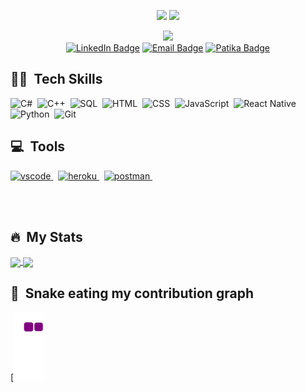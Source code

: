 <p align="center">
  <img src="https://media.giphy.com/media/hvRJCLFzcasrR4ia7z/giphy.gif" width="40px"/>
  <img src="https://readme-typing-svg.herokuapp.com?font=Tapestry&size=25&duration=4000&background=1FE6C300&lines=Hello%2C+I'm+Nurg%C3%BCl..;Merhaba%2C+Ben+Nurg%C3%BCl.." width="300" /> 
  <!-- (https://git.io/typing-svg) -->
</p>

<div id="header" align="center">
  <img src="https://media.giphy.com/media/LMcB8XospGZO8UQq87/giphy.gif" width="350"/>
</div>
<div id="contact" align="center">
  <a href="https://www.linkedin.com/in/nurgül-sezgin" target="_blank"><img src="https://img.shields.io/badge/Linkedin%20-%230077B5.svg?&style=flat&logo=linkedin&logoColor=white" height="20" alt="LinkedIn Badge" /></a>
  <a href="mailto:nurgul_sezgin@hotmail.com" target="_blank"><img src="https://img.shields.io/badge/Email-0099ff?style=flat&logo=gmail&logoColor=white" height="20" alt="Email Badge"/></a>
  <a href="https://app.patika.dev/rosalie" target="blank"><img src="https://global-uploads.webflow.com/6097e0eca1e87557da031fef/609859a191abe5d64b17fed3_Patika%20logo-p-500.png" height="20" alt="Patika Badge"/></a>
</div>

## 👩‍💻 &nbsp;Tech Skills
![C#](https://img.shields.io/badge/-C%23-512BD4?style=flat&logo=dotnet)&nbsp;
![C++](https://img.shields.io/badge/-C++-00599C?style=flat&logo=cplusplus)&nbsp;
![SQL](https://img.shields.io/badge/-SQL-CC2927?style=flat&logo=microsoftsqlserver)&nbsp;
![HTML](https://img.shields.io/badge/-HTML-05122A?style=flat&logo=HTML5)&nbsp;
![CSS](https://img.shields.io/badge/-CSS-05122A?style=flat&logo=CSS3&logoColor=1572B6)&nbsp;
![JavaScript](https://img.shields.io/badge/-JavaScript-05122A?style=flat&logo=javascript)&nbsp;
![React Native](https://img.shields.io/badge/-React_Native-05122A?style=flat&logo=react)&nbsp;
![Python](https://img.shields.io/badge/-Python-E3CF57?style=flat&logo=python)&nbsp;
![Git](https://img.shields.io/badge/-Git-05122A?style=flat&logo=git)&nbsp;

## 💻 &nbsp;Tools
<p>
    <a href="https://code.visualstudio.com/" target="_blank"> <img alt="vscode" src="https://upload.wikimedia.org/wikipedia/commons/9/9a/Visual_Studio_Code_1.35_icon.svg" height="30"/> </a> &nbsp;
    <a href="https://visualstudio.microsoft.com/tr/vs/" target="_blank"> <img src="https://upload.wikimedia.org/wikipedia/commons/5/59/Visual_Studio_Icon_2019.svg" alt="heroku" height="30"/> </a> &nbsp;
    <a href="https://postman.com" target="_blank"> <img src="https://upload.wikimedia.org/wikipedia/commons/c/c2/Postman_%28software%29.png" alt="postman"  height="30"/> </a> &nbsp;
</p>

<br /><br />

## 🔥 &nbsp;My Stats 

<p >
    <a href="https://github.com/nurgulsezgin" target="_blank">
        <img align="center" height="160em" src="https://github-readme-stats.vercel.app/api?username=nurgulsezgin&show_icons=true&include_all_commits=true&theme=vision-friendly-dark&count_private=true&show_owner=true" />
        <img align="center" height="160em" src="https://github-readme-stats.vercel.app/api/top-langs/?username=nurgulsezgin&layout=compact&theme=vision-friendly-dark"/>
    </a>
</p>

## 🐍 &nbsp;Snake eating my contribution graph

[![Generate Snake](https://github.com/nurgulsezgin/NurgulSezgin/blob/03bd9bb891f521b06dedd8836f7c400ecc4a5164/github-contribution-grid-snake.gif)


